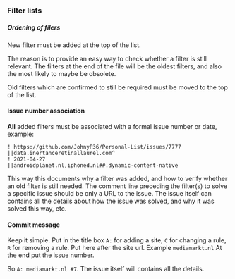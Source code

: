 ### Filter lists

##### Ordening of filers 

New filter must be added at the top of the list. 

The reason is to provide an easy way to check whether a filter is still relevant. The filters at the end of the file will be the oldest filters, and also the most likely to maybe be obsolete. 

Old filters which are confirmed to still be required must be moved to the top of the list. 

#### Issue number association 

**All** added filters must be associated with a formal issue number or date, example:

```
! https://github.com/JohnyP36/Personal-List/issues/7777 
||data.inertanceretinallaurel.com^  
! 2021-04-27  
||androidplanet.nl,iphoned.nl##.dynamic-content-native
```

This way this documents why a filter was added, and how to verify whether an old filter is still needed. The comment line preceding the filter(s) to solve a specific issue should be only a URL to the issue. The issue itself can contains all the details about how the issue was solved, and why it was solved this way, etc.

#### Commit message

Keep it simple. Put in the title box `A:` for adding a site, `C` for changing a rule, `R` for removing a rule. 
Put here after the site url. Example `mediamarkt.nl` At the end put the issue number. 

So `A: mediamarkt.nl #7`. The issue itself will contains all the details.
